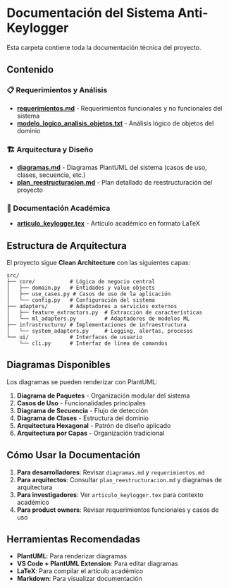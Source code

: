 # Documentación del Sistema Anti-Keylogger

Esta carpeta contiene toda la documentación técnica del proyecto.

## Contenido

### 📋 Requerimientos y Análisis
- **[requerimientos.md](requerimientos.md)** - Requerimientos funcionales y no funcionales del sistema
- **[modelo_logico_analisis_objetos.txt](modelo_logico_analisis_objetos.txt)** - Análisis lógico de objetos del dominio

### 🏗️ Arquitectura y Diseño
- **[diagramas.md](diagramas.md)** - Diagramas PlantUML del sistema (casos de uso, clases, secuencia, etc.)
- **[plan_reestructuracion.md](plan_reestructuracion.md)** - Plan detallado de reestructuración del proyecto

### 📖 Documentación Académica
- **[articulo_keylogger.tex](articulo_keylogger.tex)** - Artículo académico en formato LaTeX

## Estructura de Arquitectura

El proyecto sigue **Clean Architecture** con las siguientes capas:

```
src/
├── core/           # Lógica de negocio central
│   ├── domain.py   # Entidades y value objects
│   ├── use_cases.py # Casos de uso de la aplicación
│   └── config.py   # Configuración del sistema
├── adapters/       # Adaptadores a servicios externos
│   ├── feature_extractors.py  # Extracción de características
│   └── ml_adapters.py         # Adaptadores de modelos ML
├── infrastructure/ # Implementaciones de infraestructura
│   └── system_adapters.py     # Logging, alertas, procesos
└── ui/             # Interfaces de usuario
    └── cli.py      # Interfaz de línea de comandos
```

## Diagramas Disponibles

Los diagramas se pueden renderizar con PlantUML:

1. **Diagrama de Paquetes** - Organización modular del sistema
2. **Casos de Uso** - Funcionalidades principales
3. **Diagrama de Secuencia** - Flujo de detección
4. **Diagrama de Clases** - Estructura del dominio
5. **Arquitectura Hexagonal** - Patrón de diseño aplicado
6. **Arquitectura por Capas** - Organización tradicional

## Cómo Usar la Documentación

1. **Para desarrolladores**: Revisar `diagramas.md` y `requerimientos.md`
2. **Para arquitectos**: Consultar `plan_reestructuracion.md` y diagramas de arquitectura
3. **Para investigadores**: Ver `articulo_keylogger.tex` para contexto académico
4. **Para product owners**: Revisar requerimientos funcionales y casos de uso

## Herramientas Recomendadas

- **PlantUML**: Para renderizar diagramas
- **VS Code + PlantUML Extension**: Para editar diagramas
- **LaTeX**: Para compilar el artículo académico
- **Markdown**: Para visualizar documentación